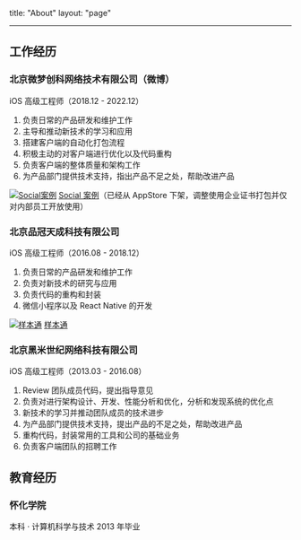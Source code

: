 title: "About"
layout: "page"

---

## 工作经历

### 北京微梦创科网络技术有限公司（微博）

iOS 高级工程师（2018.12 - 2022.12）

1. 负责日常的产品研发和维护工作
2. 主导和推动新技术的学习和应用
3. 搭建客户端的自动化打包流程
4. 积极主动的对客户端进行优化以及代码重构
5. 负责客户端的整体质量和架构工作
6. 为产品部门提供技术支持，指出产品不足之处，帮助改进产品

[![Social案例](https://is3-ssl.mzstatic.com/image/thumb/Purple116/v4/6b/0c/2d/6b0c2d4b-8ee3-6274-0773-285d56324dcf/AppIcon-0-0-1x_U007emarketing-0-0-0-5-0-0-sRGB-0-0-0-GLES2_U002c0-512MB-85-220-0-0.png/230x0w.webp)](https://apps.apple.com/us/app/social%E6%A1%88%E4%BE%8B/id1449218420)
[Social 案例](https://apps.apple.com/us/app/social%E6%A1%88%E4%BE%8B/id1449218420)（已经从 AppStore 下架，调整使用企业证书打包并仅对内部员工开放使用）

### 北京品冠天成科技有限公司

iOS 高级工程师（2016.08 - 2018.12）

1. 负责日常的产品研发和维护工作
2. 负责对新技术的研究与应用
3. 负责代码的重构和封装
4. 微信小程序以及 React Native 的开发

[![样本通](https://is1-ssl.mzstatic.com/image/thumb/Purple125/v4/d3/9e/07/d39e07f9-991b-03da-c670-e2cc3c30f462/AppIcon-0-0-1x_U007emarketing-0-0-0-7-0-0-sRGB-0-0-0-GLES2_U002c0-512MB-85-220-0-0.png/230x0w.webp)](https://apps.apple.com/us/app/%E6%A0%B7%E6%9C%AC%E9%80%9A-ecatalog/id1160661417)
[样本通](https://apps.apple.com/us/app/%E6%A0%B7%E6%9C%AC%E9%80%9A-ecatalog/id1160661417)

### 北京黑米世纪网络科技有限公司

iOS 高级工程师（2013.03 - 2016.08）

1. Review 团队成员代码，提出指导意见
2. 负责对进行架构设计、开发、性能分析和优化，分析和发现系统的优化点
3. 新技术的学习并推动团队成员的技术进步
4. 为产品部门提供技术支持，提出产品的不足之处，帮助改进产品
5. 重构代码，封装常用的工具和公司的基础业务
6. 负责客户端团队的招聘工作

## 教育经历

### 怀化学院

本科 · 计算机科学与技术
2013 年毕业
